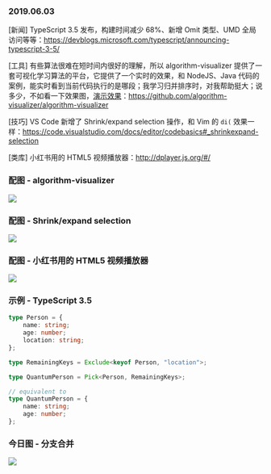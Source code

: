 ### 2019.06.03

[新闻] TypeScript 3.5 发布，构建时间减少 68%、新增 Omit 类型、UMD 全局访问等等：<https://devblogs.microsoft.com/typescript/announcing-typescript-3-5/>

[工具] 有些算法很难在短时间内很好的理解，所以 algorithm-visualizer 提供了一套可视化学习算法的平台，它提供了一个实时的效果，和 NodeJS、Java 代码的案例，能实时看到当前代码执行的是哪段；我学习归并排序时，对我帮助挺大；说多少，不如看一下效果图，[演示效果](https://algorithm-visualizer.org/brute-force/selection-sort)：<https://github.com/algorithm-visualizer/algorithm-visualizer>

[技巧] VS Code 新增了 Shrink/expand selection 操作，和 Vim 的 `di(` 效果一样：<https://code.visualstudio.com/docs/editor/codebasics#_shrinkexpand-selection>

[类库] 小红书用的 HTML5 视频播放器：<http://dplayer.js.org/#/>

### 配图 - algorithm-visualizer
![](https://raw.githubusercontent.com/algorithm-visualizer/algorithm-visualizer/master/branding/screenshot.png)

### 配图 - Shrink/expand selection
![](https://code.visualstudio.com/assets/docs/editor/codebasics/expandselection.gif)

### 配图 - 小红书用的 HTML5 视频播放器
![](https://camo.githubusercontent.com/0ade48acd75de2208c39e3c499f84c2fbfce47ba/687474703a2f2f692e696d6775722e636f6d2f323037636833362e6a7067)

### 示例 - TypeScript 3.5
```ts
type Person = {
    name: string;
    age: number;
    location: string;
};

type RemainingKeys = Exclude<keyof Person, "location">;

type QuantumPerson = Pick<Person, RemainingKeys>;

// equivalent to
type QuantumPerson = {
    name: string;
    age: number;
};
```

### 今日图 - 分支合并
![](https://user-gold-cdn.xitu.io/2019/6/3/16b1b66464aa9593?imageView2/2/w/800/q/100)
